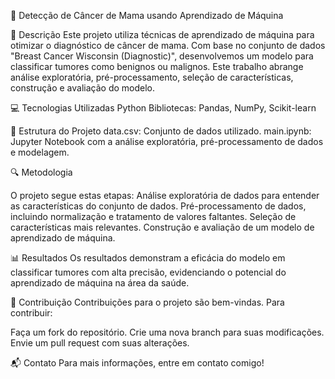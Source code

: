 🧬 Detecção de Câncer de Mama usando Aprendizado de Máquina

📝 Descrição
Este projeto utiliza técnicas de aprendizado de máquina para otimizar o diagnóstico de câncer de mama. Com base no conjunto de dados "Breast Cancer Wisconsin (Diagnostic)", desenvolvemos um modelo para classificar tumores como benignos ou malignos. Este trabalho abrange análise exploratória, pré-processamento, seleção de características, construção e avaliação do modelo.

💻 Tecnologias Utilizadas
Python
Bibliotecas: Pandas, NumPy, Scikit-learn

📂 Estrutura do Projeto
data.csv: Conjunto de dados utilizado.
main.ipynb: Jupyter Notebook com a análise exploratória, pré-processamento de dados e modelagem.

🔍 Metodologia

O projeto segue estas etapas:
Análise exploratória de dados para entender as características do conjunto de dados.
Pré-processamento de dados, incluindo normalização e tratamento de valores faltantes.
Seleção de características mais relevantes.
Construção e avaliação de um modelo de aprendizado de máquina.

📊 Resultados
Os resultados demonstram a eficácia do modelo em classificar tumores com alta precisão, evidenciando o potencial do aprendizado de máquina na área da saúde.

👐 Contribuição
Contribuições para o projeto são bem-vindas. Para contribuir:

Faça um fork do repositório.
Crie uma nova branch para suas modificações.
Envie um pull request com suas alterações.

📬 Contato
Para mais informações, entre em contato comigo!
